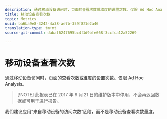 ```yaml
---
description: 通过移动设备访问时，页面的查看次数或维度的设置次数。仅限 Ad Hoc Analysis。
title: 移动设备查看次数
topic: Metrics
uuid: ba6ba9e8-3242-4a38-ae7b-359f821e2a46
translation-type: tm+mt
source-git-commit: dabaf6247695bc4f3d9bfe668f3ccfca12a52269

---
```



# 移动设备查看次数

通过移动设备访问时，页面的查看次数或维度的设置次数。仅限 Ad Hoc Analysis。

>[!NOTE] 此报表已在 2017 年 9 月 21 日的维护版本中停用，不会再返回数据或可用于进行报告。

我们建议应用“来自移动设备的访问次数”区段，而不是移动设备查看次数量度。
